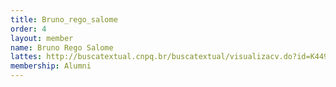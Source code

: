 ```yaml
---
title: Bruno_rego_salome
order: 4
layout: member
name: Bruno Rego Salome
lattes: http://buscatextual.cnpq.br/buscatextual/visualizacv.do?id=K4495301A4
membership: Alumni
---
```


